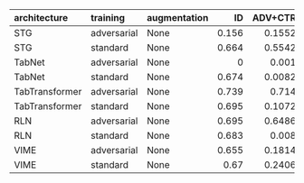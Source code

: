 | architecture   | training    | augmentation   |    ID |   ADV+CTR |      auc |   accuracy |   precision |   recall |      mcc |
|:---------------|:------------|:---------------|------:|----------:|---------:|-----------:|------------:|---------:|---------:|
| STG            | adversarial | None           | 0.156 |    0.1552 | 0.678753 |   0.788237 |    0.431905 | 0.17184  | 0.169947 |
| STG            | standard    | None           | 0.664 |    0.5542 | 0.708675 |   0.645624 |    0.316666 | 0.659934 | 0.245234 |
| TabNet         | adversarial | None           | 0     |    0.001  | 0.655993 |   0.799122 |    0        | 0        | 0        |
| TabNet         | standard    | None           | 0.674 |    0.0082 | 0.722427 |   0.656    |    0.32615  | 0.668318 | 0.261517 |
| TabTransformer | adversarial | None           | 0.739 |    0.714  | 0.711116 |   0.590108 |    0.293306 | 0.738255 | 0.233295 |
| TabTransformer | standard    | None           | 0.695 |    0.1072 | 0.7172   |   0.633159 |    0.314217 | 0.698667 | 0.254153 |
| RLN            | adversarial | None           | 0.695 |    0.6486 | 0.715767 |   0.627545 |    0.309323 | 0.692801 | 0.244785 |
| RLN            | standard    | None           | 0.683 |    0.008  | 0.718666 |   0.641318 |    0.317792 | 0.685063 | 0.25502  |
| VIME           | adversarial | None           | 0.655 |    0.1814 | 0.712662 |   0.651316 |    0.320534 | 0.657081 | 0.249882 |
| VIME           | standard    | None           | 0.67  |    0.2406 | 0.714154 |   0.644575 |    0.317863 | 0.671332 | 0.250644 |
